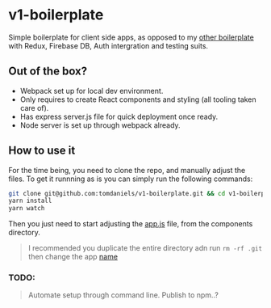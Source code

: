 # v1-boilerplate

Simple boilerplate for client side apps, as opposed to my [other boilerplate](https://github.com/tomdaniels/boiler-plate) with Redux, Firebase DB, Auth intergration and testing suits. 

## Out of the box? 

- Webpack set up for local dev environment.
- Only requires to create React components and styling (all tooling taken care of).
- Has express server.js file for quick deployment once ready.
- Node server is set up through webpack already. 

## How to use it

For the time being, you need to clone the repo, and manually adjust the files. To get it runnning as is you can simply run the following commands: 
```bash
git clone git@github.com:tomdaniels/v1-boilerplate.git && cd v1-boilerplate
yarn install
yarn watch
```

Then you just need to start adjusting the [app.js](https://github.com/tomdaniels/v1-boilerplate/blob/master/src/components/app.js) file, from the components directory.

> I recommended you duplicate the entire directory adn run `rm -rf .git` then change the app [name](https://github.com/tomdaniels/v1-boilerplate/blob/master/package.json#L2)

### TODO: 

> Automate setup through command line. 
> Publish to npm..? 

